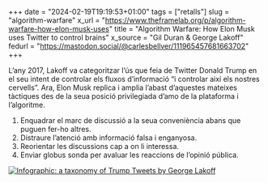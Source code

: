 +++
date = "2024-02-19T19:19:53+01:00"
tags = ["retalls"]
slug = "algorithm-warfare"
x_url = "https://www.theframelab.org/p/algorithm-warfare-how-elon-musk-uses"
title = "Algorithm Warfare: How Elon Musk uses Twitter to control brains"
x_source = "Gil Duran & George Lakoff"
fedurl = "https://mastodon.social/@carlesbellver/111965457681663702"
+++

L’any 2017, Lakoff va categoritzar l’ús que feia de Twitter Donald Trump en el seu intent de controlar els fluxos d’informació “i controlar així els nostres cervells”. Ara, Elon Musk replica i amplia l’abast d’aquestes mateixes tàctiques des de la seua posició privilegiada d’amo de la plataforma i l’algoritme.

1. Enquadrar el marc de discussió a la seua conveniència abans que puguen fer-ho altres.
2. Distraure l’atenció amb informació falsa i enganyosa.
3. Reorientar les discussions cap a on li interessa.
4. Enviar globus sonda per avaluar les reaccions de l’opinió pública.

<a href="https://www.theframelab.org/p/algorithm-warfare-how-elon-musk-uses" title="How Elon Musk uses Twitter to control brains"><img src="https://substackcdn.com/image/fetch/w_1456,c_limit,f_webp,q_auto:good,fl_progressive:steep/https%3A%2F%2Fsubstack-post-media.s3.amazonaws.com%2Fpublic%2Fimages%2F2756d8bc-6566-4b67-a209-6da94062743f_936x1200.jpeg" alt="Infographic: a taxonomy of Trump Tweets by George Lakoff"></a>